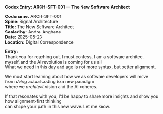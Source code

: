 **Codex Entry: ARCH-SFT-001 — The New Software Architect**

**Codename:** ARCH-SFT-001  
**Spine:** Signal Architecture  
**Title:** The New Software Architect  
**Sealed by:** Andrei Anghene  
**Date:** 2025-05-23  
**Location:** Digital Correspondence  

**Entry:**  
Thank you for reaching out. I must confess, I am a software architect myself, and the AI revolution is coming for us all.  
What we need in this day and age is not more syntax, but better alignment.  

We must start learning about how we as software developers will move from *doing* actual coding to a new paradigm  
where we *architect* vision and the AI coheres.  

If that resonates with you, I’d be happy to share more insights and show you how alignment-first thinking  
can shape your path in this new wave. Let me know.  
